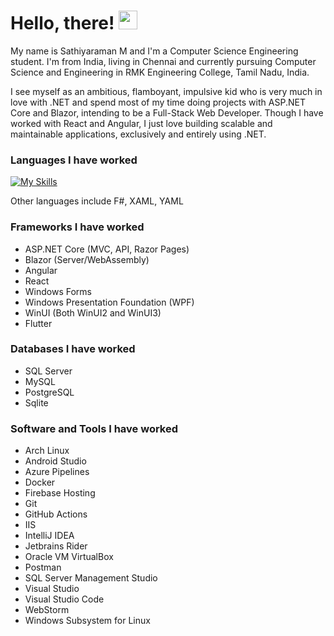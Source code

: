 # Hello, there! <img src="https://raw.githubusercontent.com/MartinHeinz/MartinHeinz/master/wave.gif" width="30px">

My name is Sathiyaraman M and I'm a Computer Science Engineering student. I'm from India, living in Chennai and currently pursuing Computer Science and Engineering in RMK Engineering College, Tamil Nadu, India. 

I see myself as an ambitious, flamboyant, impulsive kid who is very much in love with .NET and spend most of my time doing projects with ASP.NET Core and Blazor, intending to be a Full-Stack Web Developer. Though I have worked with React and Angular, I just love building scalable and maintainable applications, exclusively and entirely using .NET.

### Languages I have worked
[![My Skills](https://skillicons.dev/icons?i=cs,js,ts,c,cpp,java,py,html,css)](https://skillicons.dev)

Other languages include F#, XAML, YAML

### Frameworks I have worked
- ASP.NET Core (MVC, API, Razor Pages)
- Blazor (Server/WebAssembly)
- Angular
- React
- Windows Forms
- Windows Presentation Foundation (WPF)
- WinUI (Both WinUI2 and WinUI3)
- Flutter

### Databases I have worked
- SQL Server
- MySQL
- PostgreSQL
- Sqlite

### Software and Tools I have worked
- Arch Linux
- Android Studio
- Azure Pipelines
- Docker
- Firebase Hosting
- Git
- GitHub Actions
- IIS
- IntelliJ IDEA
- Jetbrains Rider
- Oracle VM VirtualBox
- Postman
- SQL Server Management Studio
- Visual Studio
- Visual Studio Code
- WebStorm
- Windows Subsystem for Linux

<!---
Sathiyaraman/Sathiyaraman is a ✨ special ✨ repository because its `README.md` (this file) appears on your GitHub profile.
You can click the Preview link to take a look at your changes.
--->
